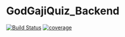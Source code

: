 # GodGajiQuiz_Backend

[![Build Status](https://jenkins.riyenas.dev/buildStatus/icon?job=GajiQuiz_Backend%2Fdevelop)](https://jenkins.riyenas.dev/job/GajiQuiz_Backend/job/develop/)
[![coverage](https://img.shields.io/jenkins/coverage/api.svg?jobUrl=https://jenkins.riyenas.dev/job/GajiQuiz_Backend/job/develop/)](https://jenkins.riyenas.dev/job/GajiQuiz_Backend/job/develop/)
